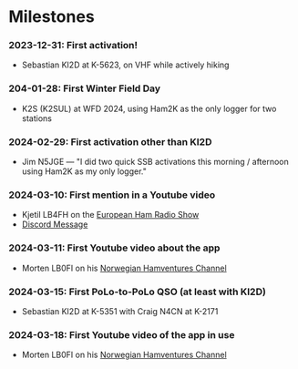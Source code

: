 # Milestones

### 2023-12-31: First activation!
* Sebastian KI2D at K-5623, on VHF while actively hiking

### 204-01-28: First Winter Field Day
* K2S (K2SUL) at WFD 2024, using Ham2K as the only logger for two stations

### 2024-02-29: First activation other than KI2D
* Jim N5JGE —  "I did two quick SSB activations this morning / afternoon using Ham2K as my only logger."

### 2024-03-10: First mention in a Youtube video
* Kjetil LB4FH on the [European Ham Radio Show](https://www.youtube.com/watch?v=hpY18WrhW7s&t=863s)
* [Discord Message](https://discord.com/channels/1212171460899119155/1212171461960409161/1213957389989187604)

### 2024-03-11: First Youtube video about the app
* Morten LB0FI on his [Norwegian Hamventures Channel](https://youtu.be/UsHR6Q329E0)

### 2024-03-15: First PoLo-to-PoLo QSO (at least with KI2D)
* Sebastian KI2D at K-5351 with Craig N4CN at K-2171

### 2024-03-18: First Youtube video of the app in use
* Morten LB0FI on his [Norwegian Hamventures Channel](https://youtu.be/_diPKWNjX0A?si=A5J-Vl0eLBz1px-q)
